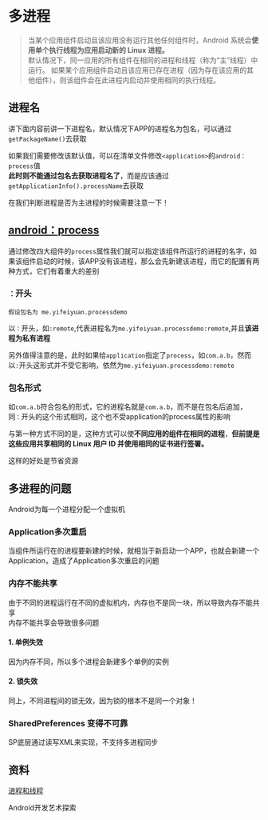 
# 多进程

> 当某个应用组件启动且该应用没有运行其他任何组件时，Android 系统会**使用单个执行线程为应用启动新的 Linux 进程。**    
> 默认情况下，同一应用的所有组件在相同的进程和线程（称为“主”线程）中运行。 如果某个应用组件启动且该应用已存在进程（因为存在该应用的其他组件），则该组件会在此进程内启动并使用相同的执行线程。




## 进程名

讲下面内容前讲一下进程名，默认情况下APP的进程名为包名，可以通过`getPackageName()`去获取  

如果我们需要修改该默认值，可以在清单文件修改`<application>`的`android：process`值  
**此时则不能通过包名去获取进程名了**，而是应该通过`getApplicationInfo().processName`去获取  

在我们判断进程是否为主进程的时候需要注意一下！  

## [android：process](http://developer.android.com/intl/zh-cn/guide/topics/manifest/activity-element.html)


通过修改四大组件的`process`属性我们就可以指定该组件所运行的进程的名字，如果该组件启动的时候，该APP没有该进程，那么会先新建该进程，而它的配置有两种方式，它们有着重大的差别    

### `：`开头
	假设包名为 me.yifeiyuan.processdemo

以`：`开头，如`:remote`,代表进程名为`me.yifeiyuan.processdemo:remote`,并且**该进程为私有进程**  

另外值得注意的是，此时如果给`application`指定了`process`，如`com.a.b`，然而以`:`开头这形式并不受它影响，依然为`me.yifeiyuan.processdemo:remote`  


### 包名形式

如`com.a.b`符合包名的形式，它的进程名就是`com.a.b`，而不是在包名后追加，同`：`开头的这个形式相同，这个也不受application的process属性的影响    

与第一种方式不同的是，这种方式可以使**不同应用的组件在相同的进程**，**但前提是这些应用共享相同的 Linux 用户 ID 并使用相同的证书进行签署。**  

这样的好处是节省资源  


## 多进程的问题

Android为每一个进程分配一个虚拟机

### Application多次重启
当组件所运行在的进程要新建的时候，就相当于新启动一个APP，也就会新建一个Application，造成了Application多次重启的问题

### 内存不能共享

由于不同的进程运行在不同的虚拟机内，内存也不是同一块，所以导致内存不能共享  
内存不能共享会导致很多问题  

#### 1. 单例失效
因为内存不同，所以多个进程会新建多个单例的实例

#### 2. 锁失效
同上，不同进程间的锁无效，因为锁的根本不是同一个对象！  

### SharedPreferences 变得不可靠
SP底层通过读写XML来实现，不支持多进程同步  


## 资料

[进程和线程](http://developer.android.com/intl/zh-cn/guide/components/processes-and-threads.html)  

Android开发艺术探索   
[](http://www.rogerblog.cn/2016/03/17/android-proess/?hmsr=toutiao.io&utm_medium=toutiao.io&utm_source=toutiao.io)  
